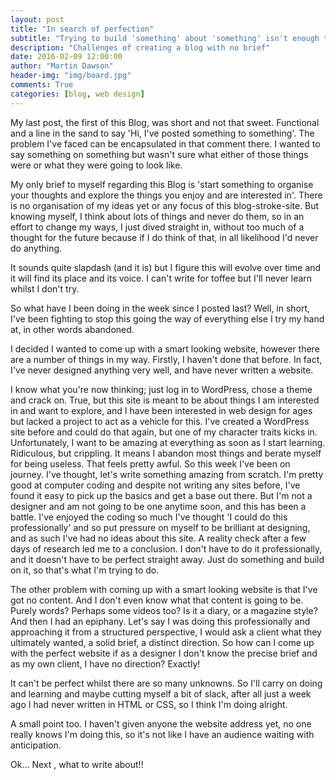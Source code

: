 ```yaml
---
layout: post
title: "In search of perfection"
subtitle: "Trying to build 'something' about 'something' isn't enough to go on."
description: "Challenges of creating a blog with no brief"
date: 2016-02-09 12:00:00
author: "Martin Dawson"
header-img: "img/board.jpg"
comments: True
categories: [blog, web design]
---
```


My last post, the first of this Blog, was short and not that sweet. Functional and a line in the sand to say 'Hi, I've posted something to something'. The problem I've faced can be encapsulated in that comment there. I wanted to say something on something but wasn't sure what either of those things were or what they were going to look like.

My only brief to myself regarding this Blog is 'start something to organise your thoughts and explore the things you enjoy and are interested in'. There is no organisation of my ideas yet or any focus of this blog-stroke-site. But knowing myself, I think about lots of things and never do them, so in an effort to change my ways, I just dived straight in, without too much of a thought for the future because if I do think of that, in all likelihood I'd never do anything.

It sounds quite slapdash (and it is) but I figure this will evolve over time and it will find its place and its voice. I can't write for toffee but I'll never learn whilst I don't try.

So what have I been doing in the week since I posted last? Well, in short, I've been fighting to stop this going the way of everything else I try my hand at, in other words abandoned.

I decided I wanted to come up with a smart looking website, however there are a number of things in my way. Firstly, I haven't done that before. In fact, I've never designed anything very well, and have never written a website.

I know what you're now thinking; just log in to WordPress, chose a theme and crack on. True, but this site is meant to be about things I am interested in and want to explore, and I have been interested in web design for ages but lacked a project to act as a vehicle for this. I've created a WordPress site before and could do that again, but one of my character traits kicks in. Unfortunately, I want to be amazing at everything as soon as I start learning. Ridiculous, but crippling. It means I abandon most things and berate myself for being useless. That feels pretty awful. So this week I've been on journey. I've thought, let's write something amazing from scratch. I'm pretty good at computer coding and despite not writing any sites before, I've found it easy to pick up the basics and get a base out there. But I'm not a designer and am not going to be one anytime soon, and this has been a battle. I've enjoyed the coding so much I've thought 'I could do this professionally' and so put pressure on myself to be brilliant at designing, and as such I've had no ideas about this site. A reality check after a few days of research led me to a conclusion. I don't have to do it professionally, and it doesn't have to be perfect straight away. Just do something and build on it, so that's what I'm trying to do.

The other problem with coming up with a smart looking website is that I've got no content. And I don't even know what that content is going to be. Purely words? Perhaps some videos too? Is it a diary, or a magazine style? And then I had an epiphany. Let's say I was doing this professionally and approaching it from a structured perspective, I would ask a client what they ultimately wanted, a solid brief,  a distinct direction. So how can I come up with the perfect website if as a designer I don't know the precise brief and as my own client, I have no direction? Exactly!

It can't be perfect whilst there are so many unknowns. So I'll carry on doing and learning and maybe cutting myself a bit of slack, after all just a week ago I had never written in HTML or CSS, so I think I'm doing alright.

A small point too. I haven't given anyone the website address yet, no one really knows I'm doing this, so it's not like I have an audience waiting with anticipation.

Ok... Next , what to write about!!

